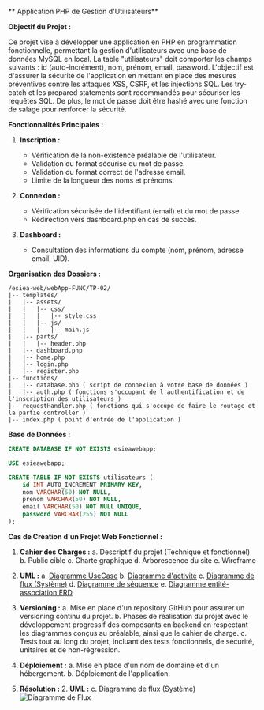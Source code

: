 ** Application PHP de Gestion d'Utilisateurs**

**Objectif du Projet :**

Ce projet vise à développer une application en PHP en programmation fonctionnelle, permettant la gestion d'utilisateurs avec une base de données MySQL en local. La table "utilisateurs" doit comporter les champs suivants : id (auto-incrément), nom, prénom, email, password. L'objectif est d'assurer la sécurité de l'application en mettant en place des mesures préventives contre les attaques XSS, CSRF, et les injections SQL. Les try-catch et les prepared statements sont recommandés pour sécuriser les requêtes SQL. De plus, le mot de passe doit être hashé avec une fonction de salage pour renforcer la sécurité.

**Fonctionnalités Principales :**

1. **Inscription :**
   - Vérification de la non-existence préalable de l'utilisateur.
   - Validation du format sécurisé du mot de passe.
   - Validation du format correct de l'adresse email.
   - Limite de la longueur des noms et prénoms.

2. **Connexion :**
   - Vérification sécurisée de l'identifiant (email) et du mot de passe.
   - Redirection vers dashboard.php en cas de succès.

3. **Dashboard :**
   - Consultation des informations du compte (nom, prénom, adresse email, UID).

**Organisation des Dossiers :**

```plaintext
/esiea-web/webApp-FUNC/TP-02/
|-- templates/
|   |-- assets/
|   |   |-- css/
|   |   |   |-- style.css
|   |   |-- js/
|   |   |   |-- main.js
|   |-- parts/
|   |   |-- header.php
|   |-- dashboard.php
|   |-- home.php
|   |-- login.php
|   |-- register.php
|-- functions/
|   |-- database.php ( script de connexion à votre base de données )
|   |-- auth.php ( fonctions s'occupant de l'authentification et de l'inscription des utilisateurs )
|-- requestHandler.php ( fonctions qui s'occupe de faire le routage et la partie controller )
|-- index.php ( point d'entrée de l'application )
```

**Base de Données :**

```sql
CREATE DATABASE IF NOT EXISTS esieawebapp;

USE esieawebapp;

CREATE TABLE IF NOT EXISTS utilisateurs (
    id INT AUTO_INCREMENT PRIMARY KEY,
    nom VARCHAR(50) NOT NULL,
    prenom VARCHAR(50) NOT NULL,
    email VARCHAR(50) NOT NULL UNIQUE,
    password VARCHAR(255) NOT NULL
);
```

**Cas de Création d'un Projet Web Fonctionnel :**

1. **Cahier des Charges :**
   a. Descriptif du projet (Technique et fonctionnel)
   b. Public cible
   c. Charte graphique
   d. Arborescence du site
   e. Wireframe

2. **UML :**
   a. [Diagramme UseCase](https://www.lucidchart.com/pages/uml-use-case-diagram)
   b. [Diagramme d'activité](https://www.lucidchart.com/pages/fr/diagramme-dactivite-uml)
   c. [Diagramme de flux (Système)](https://www.lucidchart.com/pages/fr/diagramme-de-flux-de-donnees)
   d. [Diagramme de séquence](https://www.lucidchart.com/pages/fr/diagramme-de-sequence-uml)
   e. [Diagramme entité-association ERD](https://www.edrawsoft.com/fr/what-is-entity-relationship-diagram-erd.html)

3. **Versioning :**
   a. Mise en place d'un repository GitHub pour assurer un versioning continu du projet.
   b. Phases de réalisation du projet avec le développement progressif des composants en backend en respectant les diagrammes conçus au préalable, ainsi que le cahier de charge.
   c. Tests tout au long du projet, incluant des tests fonctionnels, de sécurité, unitaires et de non-régression.

4. **Déploiement :**
   a. Mise en place d'un nom de domaine et d'un hébergement.
   b. Déploiement de l'application.

5. **Résolution :**
   2. **UML :**
      c. Diagramme de flux (Système)
      ![Diagramme de Flux](https://github.com/yugmerabtene/ESIEA-WEB/assets/3670077/bf58869e-8552-4b39-9e37-2fc086f64d5f)

